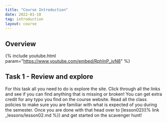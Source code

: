 ```yaml
---
title: "Course Introduction"
date: 2022-01-10
tag: introduction
layout: course
---
```


## Overview

{% include youtube.html param="https://www.youtube.com/embed/RphInP_ivN8" %}

## Task 1 - Review and explore

For this task all you need to do is explore the site. Click through all the links and see if you can
find anything that is missing or broken! You can get extra credit for any typo you find on the
course website. Read all the class policies to make sure you are familiar with what is expected of
you during the semester. Once you are done with that head over to [lesson02]({% link _lessons/lesson02.md
%}) and get started on the scavenger hunt!
